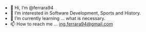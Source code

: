 - 👋 Hi, I’m @ferrara94
- 👀 I’m interested in Software Development, Sports and History. 
- 🌱 I’m currently learning ... what is necessary. 
- 📫 How to reach me ... ing.ferrara94@gmail.com

<!---
ferrara94/ferrara94 is a ✨ special ✨ repository because its `README.md` (this file) appears on your GitHub profile.
You can click the Preview link to take a look at your changes.
--->
